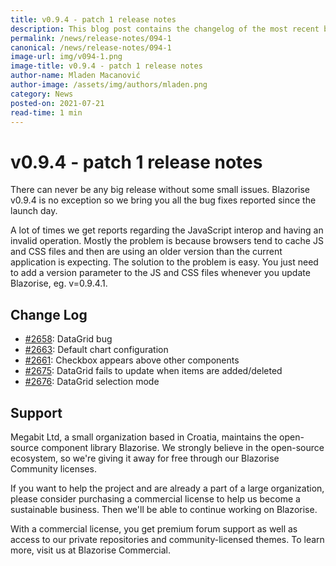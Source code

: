 ```yaml
---
title: v0.9.4 - patch 1 release notes
description: This blog post contains the changelog of the most recent bug fixes included in the Blazorise v0.9.4.1 release.
permalink: /news/release-notes/094-1
canonical: /news/release-notes/094-1
image-url: img/v094-1.png
image-title: v0.9.4 - patch 1 release notes
author-name: Mladen Macanović
author-image: /assets/img/authors/mladen.png
category: News
posted-on: 2021-07-21
read-time: 1 min
---
```


# v0.9.4 - patch 1 release notes

There can never be any big release without some small issues. Blazorise v0.9.4 is no exception so we
    bring you all the bug fixes reported since the launch day.

A lot of times we get reports regarding the JavaScript interop and having an invalid operation. Mostly the problem
    is because browsers tend to cache JS and CSS files and then are using an older version than the current application
    is expecting. The solution to the problem is easy. You just need to add a version parameter to the JS and CSS files
    whenever you update Blazorise, eg. v=0.9.4.1.

## Change Log

- [#2658](https://github.com/Megabit/Blazorise/issues/2658): DataGrid bug
- [#2663](https://github.com/Megabit/Blazorise/issues/2663): Default chart configuration
- [#2661](https://github.com/Megabit/Blazorise/issues/2661): Checkbox appears above other components
- [#2675](https://github.com/Megabit/Blazorise/issues/2675): DataGrid fails to update when items are added/deleted
- [#2676](https://github.com/Megabit/Blazorise/issues/2676): DataGrid selection mode

## Support

Megabit Ltd, a small organization based in Croatia, maintains the open-source component library Blazorise. We strongly believe in the open-source ecosystem, so we're giving it away for free through our Blazorise Community licenses.

If you want to help the project and are already a part of a large organization, please consider purchasing a commercial license to help us become a sustainable business. Then we'll be able to continue working on Blazorise.

With a commercial license, you get premium forum support as well as access to our private repositories and community-licensed themes. To learn more, visit us at Blazorise Commercial.
